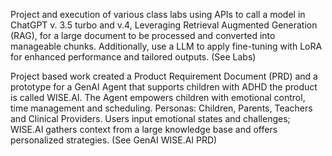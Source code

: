 Project and execution of various class labs using APIs to call a model in ChatGPT v. 3.5 turbo and v.4, Leveraging Retrieval Augmented Generation (RAG), for a large document to be processed and converted into manageable chunks. Additionally, use a LLM to apply fine-tuning with LoRA for enhanced performance and tailored outputs. (See Labs)

Project based work created a Product Requirement Document (PRD) and a prototype for a GenAI Agent that supports children with ADHD the product is called WISE.AI. The Agent empowers children with emotional control, time management and scheduling. Personas: Children, Parents, Teachers and Clinical Providers. Users input emotional states and challenges; WISE.AI gathers context from a large knowledge base and offers personalized strategies. (See GenAI WISE.AI PRD)
